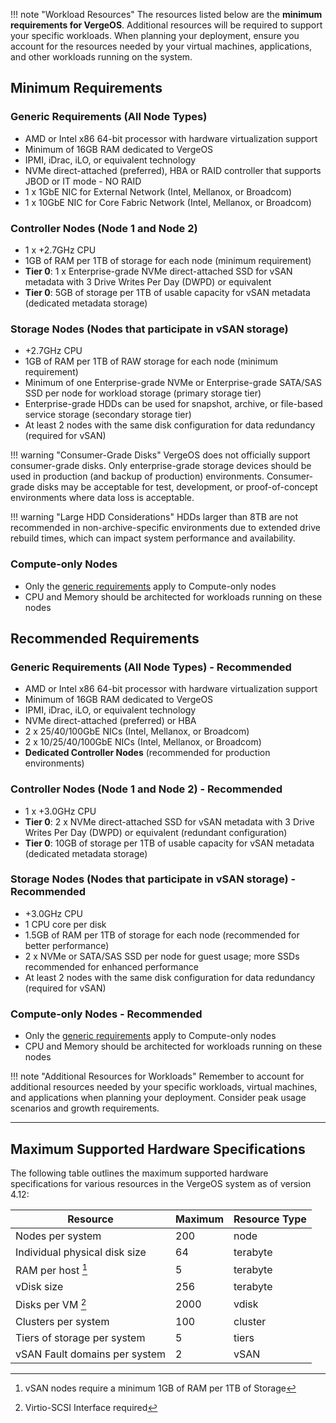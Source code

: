 !!! note "Workload Resources"
    The resources listed below are the **minimum requirements for VergeOS**. Additional resources will be required to support your specific workloads. When planning your deployment, ensure you account for the resources needed by your virtual machines, applications, and other workloads running on the system.

## Minimum Requirements

### Generic Requirements (All Node Types)

- AMD or Intel x86 64-bit processor with hardware virtualization support
- Minimum of 16GB RAM dedicated to VergeOS
- IPMI, iDrac, iLO, or equivalent technology
- NVMe direct-attached (preferred), HBA or RAID controller that supports JBOD or IT mode - NO RAID
- 1 x 1GbE NIC for External Network (Intel, Mellanox, or Broadcom)
- 1 x 10GbE NIC for Core Fabric Network (Intel, Mellanox, or Broadcom)

### Controller Nodes (Node 1 and Node 2)

- 1 x +2.7GHz CPU
- 1GB of RAM per 1TB of storage for each node (minimum requirement)
- **Tier 0**: 1 x Enterprise-grade NVMe direct-attached SSD for vSAN metadata with 3 Drive Writes Per Day (DWPD) or equivalent
- **Tier 0**: 5GB of storage per 1TB of usable capacity for vSAN metadata (dedicated metadata storage)

### Storage Nodes (Nodes that participate in vSAN storage)

- +2.7GHz CPU
- 1GB of RAM per 1TB of RAW storage for each node (minimum requirement)
- Minimum of one Enterprise-grade NVMe or Enterprise-grade SATA/SAS SSD per node for workload storage (primary storage tier)
- Enterprise-grade HDDs can be used for snapshot, archive, or file-based service storage (secondary storage tier)
- At least 2 nodes with the same disk configuration for data redundancy (required for vSAN)

!!! warning "Consumer-Grade Disks"
    VergeOS does not officially support consumer-grade disks. Only enterprise-grade storage devices should be used in production (and backup of production) environments. Consumer-grade disks may be acceptable for test, development, or proof-of-concept environments where data loss is acceptable. 

!!! warning "Large HDD Considerations"
    HDDs larger than 8TB are not recommended in non-archive-specific environments due to extended drive rebuild times, which can impact system performance and availability.

### Compute-only Nodes

- Only the [generic requirements](#generic-requirements-all-node-types) apply to Compute-only nodes
- CPU and Memory should be architected for workloads running on these nodes

## Recommended Requirements

### Generic Requirements (All Node Types) - Recommended

- AMD or Intel x86 64-bit processor with hardware virtualization support
- Minimum of 16GB RAM dedicated to VergeOS
- IPMI, iDrac, iLO, or equivalent technology
- NVMe direct-attached (preferred) or HBA
- 2 x 25/40/100GbE NICs (Intel, Mellanox, or Broadcom)
- 2 x 10/25/40/100GbE NICs (Intel, Mellanox, or Broadcom)
- **Dedicated Controller Nodes** (recommended for production environments)

### Controller Nodes (Node 1 and Node 2) - Recommended

- 1 x +3.0GHz CPU
- **Tier 0**: 2 x NVMe direct-attached SSD for vSAN metadata with 3 Drive Writes Per Day (DWPD) or equivalent (redundant configuration)
- **Tier 0**: 10GB of storage per 1TB of usable capacity for vSAN metadata (dedicated metadata storage)

### Storage Nodes (Nodes that participate in vSAN storage) - Recommended

- +3.0GHz CPU
- 1 CPU core per disk
- 1.5GB of RAM per 1TB of storage for each node (recommended for better performance)
- 2 x NVMe or SATA/SAS SSD per node for guest usage; more SSDs recommended for enhanced performance
- At least 2 nodes with the same disk configuration for data redundancy (required for vSAN)

### Compute-only Nodes - Recommended

- Only the [generic requirements](#generic-requirements-all-node-types) apply to Compute-only nodes
- CPU and Memory should be architected for workloads running on these nodes

!!! note "Additional Resources for Workloads"
    Remember to account for additional resources needed by your specific workloads, virtual machines, and applications when planning your deployment. Consider peak usage scenarios and growth requirements.

---

## Maximum Supported Hardware Specifications

The following table outlines the maximum supported hardware specifications for various resources in the VergeOS system as of version 4.12:

| Resource                        | Maximum | Resource Type |
|---------------------------------|---------|---------------|
| Nodes per system                | 200     | node          |
| Individual physical disk size   | 64      | terabyte      |
| RAM per host [^2]               | 5       | terabyte      |
| vDisk size                      | 256     | terabyte      |
| Disks per VM [^3]               | 2000    | vdisk         |
| Clusters per system             | 100     | cluster       |
| Tiers of storage per system     | 5       | tiers         |
| vSAN Fault domains per system   | 2       | vSAN          |

[^1]: Graphics cards are supported for VM usage and may not function for console access.
[^2]: vSAN nodes require a minimum 1GB of RAM per 1TB of Storage
[^3]: Virtio-SCSI Interface required